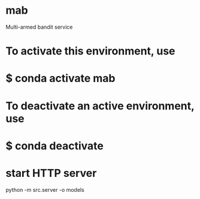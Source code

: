# mab
Multi-armed bandit service


# To activate this environment, use
#
#     $ conda activate mab
#
# To deactivate an active environment, use
#
#     $ conda deactivate

# start HTTP server
python -m src.server -o models